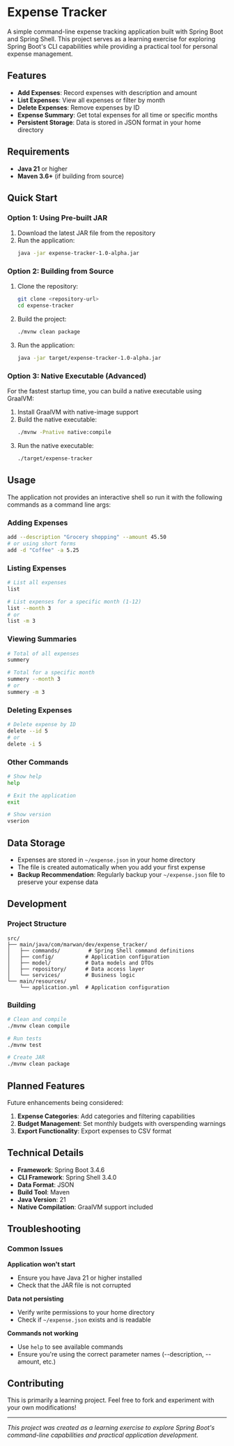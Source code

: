 # Expense Tracker

A simple command-line expense tracking application built with Spring Boot and Spring Shell. This project serves as a learning exercise for exploring Spring Boot's CLI capabilities while providing a practical tool for personal expense management.

## Features

- **Add Expenses**: Record expenses with description and amount
- **List Expenses**: View all expenses or filter by month
- **Delete Expenses**: Remove expenses by ID
- **Expense Summary**: Get total expenses for all time or specific months
- **Persistent Storage**: Data is stored in JSON format in your home directory

## Requirements

- **Java 21** or higher
- **Maven 3.6+** (if building from source)

## Quick Start

### Option 1: Using Pre-built JAR

1. Download the latest JAR file from the repository
2. Run the application:
   ```bash
   java -jar expense-tracker-1.0-alpha.jar
   ```

### Option 2: Building from Source

1. Clone the repository:
   ```bash
   git clone <repository-url>
   cd expense-tracker
   ```

2. Build the project:
   ```bash
   ./mvnw clean package
   ```

3. Run the application:
   ```bash
   java -jar target/expense-tracker-1.0-alpha.jar
   ```

### Option 3: Native Executable (Advanced)

For the fastest startup time, you can build a native executable using GraalVM:

1. Install GraalVM with native-image support
2. Build the native executable:
   ```bash
   ./mvnw -Pnative native:compile
   ```
3. Run the native executable:
   ```bash
   ./target/expense-tracker
   ```

## Usage

The application not provides an interactive shell so run it with the following commands as a command line args:

### Adding Expenses

```bash
add --description "Grocery shopping" --amount 45.50
# or using short forms
add -d "Coffee" -a 5.25
```

### Listing Expenses

```bash
# List all expenses
list

# List expenses for a specific month (1-12)
list --month 3
# or
list -m 3
```

### Viewing Summaries

```bash
# Total of all expenses
summery

# Total for a specific month
summery --month 3
# or
summery -m 3
```

### Deleting Expenses

```bash
# Delete expense by ID
delete --id 5
# or
delete -i 5
```

### Other Commands

```bash
# Show help
help

# Exit the application
exit

# Show version
vserion
```

## Data Storage

- Expenses are stored in `~/expense.json` in your home directory
- The file is created automatically when you add your first expense
- **Backup Recommendation**: Regularly backup your `~/expense.json` file to preserve your expense data

## Development

### Project Structure

```
src/
├── main/java/com/marwan/dev/expense_tracker/
│   ├── commands/         # Spring Shell command definitions
│   ├── config/          # Application configuration
│   ├── model/           # Data models and DTOs
│   ├── repository/      # Data access layer
│   └── services/        # Business logic
└── main/resources/
    └── application.yml  # Application configuration
```

### Building

```bash
# Clean and compile
./mvnw clean compile

# Run tests
./mvnw test

# Create JAR
./mvnw clean package
```

## Planned Features

Future enhancements being considered:

1. **Expense Categories**: Add categories and filtering capabilities
2. **Budget Management**: Set monthly budgets with overspending warnings
3. **Export Functionality**: Export expenses to CSV format

## Technical Details

- **Framework**: Spring Boot 3.4.6
- **CLI Framework**: Spring Shell 3.4.0
- **Data Format**: JSON
- **Build Tool**: Maven
- **Java Version**: 21
- **Native Compilation**: GraalVM support included

## Troubleshooting

### Common Issues

**Application won't start**
- Ensure you have Java 21 or higher installed
- Check that the JAR file is not corrupted

**Data not persisting**
- Verify write permissions to your home directory
- Check if `~/expense.json` exists and is readable

**Commands not working**
- Use `help` to see available commands
- Ensure you're using the correct parameter names (--description, --amount, etc.)

## Contributing

This is primarily a learning project. Feel free to fork and experiment with your own modifications!

---

*This project was created as a learning exercise to explore Spring Boot's command-line capabilities and practical application development.*
